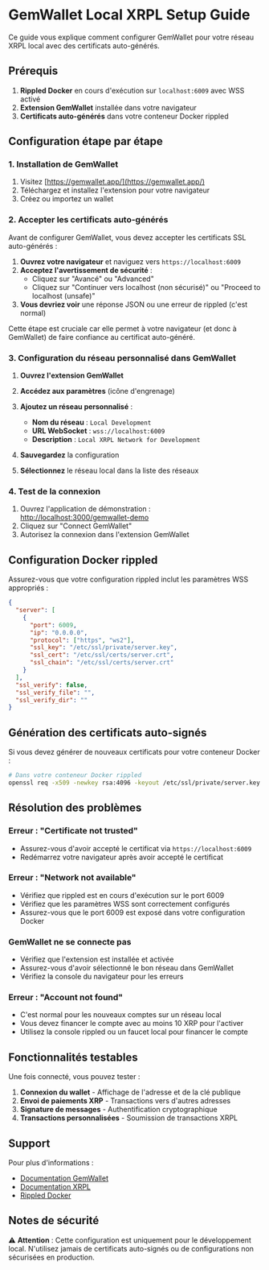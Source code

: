 # GemWallet Local XRPL Setup Guide

Ce guide vous explique comment configurer GemWallet pour votre réseau XRPL local avec des certificats auto-générés.

## Prérequis

1. **Rippled Docker** en cours d'exécution sur `localhost:6009` avec WSS activé
2. **Extension GemWallet** installée dans votre navigateur
3. **Certificats auto-générés** dans votre conteneur Docker rippled

## Configuration étape par étape

### 1. Installation de GemWallet

1. Visitez [https://gemwallet.app/](https://gemwallet.app/)
2. Téléchargez et installez l'extension pour votre navigateur
3. Créez ou importez un wallet

### 2. Accepter les certificats auto-générés

Avant de configurer GemWallet, vous devez accepter les certificats SSL auto-générés :

1. **Ouvrez votre navigateur** et naviguez vers `https://localhost:6009`
2. **Acceptez l'avertissement de sécurité** :
   - Cliquez sur "Avancé" ou "Advanced"
   - Cliquez sur "Continuer vers localhost (non sécurisé)" ou "Proceed to localhost (unsafe)"
3. **Vous devriez voir** une réponse JSON ou une erreur de rippled (c'est normal)

Cette étape est cruciale car elle permet à votre navigateur (et donc à GemWallet) de faire confiance au certificat auto-généré.

### 3. Configuration du réseau personnalisé dans GemWallet

1. **Ouvrez l'extension GemWallet**
2. **Accédez aux paramètres** (icône d'engrenage)
3. **Ajoutez un réseau personnalisé** :
   - **Nom du réseau** : `Local Development`
   - **URL WebSocket** : `wss://localhost:6009`
   - **Description** : `Local XRPL Network for Development`

4. **Sauvegardez** la configuration
5. **Sélectionnez** le réseau local dans la liste des réseaux

### 4. Test de la connexion

1. Ouvrez l'application de démonstration : [http://localhost:3000/gemwallet-demo](http://localhost:3000/gemwallet-demo)
2. Cliquez sur "Connect GemWallet"
3. Autorisez la connexion dans l'extension GemWallet

## Configuration Docker rippled

Assurez-vous que votre configuration rippled inclut les paramètres WSS appropriés :

```json
{
  "server": [
    {
      "port": 6009,
      "ip": "0.0.0.0",
      "protocol": ["https", "ws2"],
      "ssl_key": "/etc/ssl/private/server.key",
      "ssl_cert": "/etc/ssl/certs/server.crt",
      "ssl_chain": "/etc/ssl/certs/server.crt"
    }
  ],
  "ssl_verify": false,
  "ssl_verify_file": "",
  "ssl_verify_dir": ""
}
```

## Génération des certificats auto-signés

Si vous devez générer de nouveaux certificats pour votre conteneur Docker :

```bash
# Dans votre conteneur Docker rippled
openssl req -x509 -newkey rsa:4096 -keyout /etc/ssl/private/server.key -out /etc/ssl/certs/server.crt -days 365 -nodes -subj "/C=US/ST=State/L=City/O=Organization/CN=localhost"
```

## Résolution des problèmes

### Erreur : "Certificate not trusted"
- Assurez-vous d'avoir accepté le certificat via `https://localhost:6009`
- Redémarrez votre navigateur après avoir accepté le certificat

### Erreur : "Network not available"
- Vérifiez que rippled est en cours d'exécution sur le port 6009
- Vérifiez que les paramètres WSS sont correctement configurés
- Assurez-vous que le port 6009 est exposé dans votre configuration Docker

### GemWallet ne se connecte pas
- Vérifiez que l'extension est installée et activée
- Assurez-vous d'avoir sélectionné le bon réseau dans GemWallet
- Vérifiez la console du navigateur pour les erreurs

### Erreur : "Account not found"
- C'est normal pour les nouveaux comptes sur un réseau local
- Vous devez financer le compte avec au moins 10 XRP pour l'activer
- Utilisez la console rippled ou un faucet local pour financer le compte

## Fonctionnalités testables

Une fois connecté, vous pouvez tester :

1. **Connexion du wallet** - Affichage de l'adresse et de la clé publique
2. **Envoi de paiements XRP** - Transactions vers d'autres adresses
3. **Signature de messages** - Authentification cryptographique
4. **Transactions personnalisées** - Soumission de transactions XRPL

## Support

Pour plus d'informations :
- [Documentation GemWallet](https://gemwallet.app/docs)
- [Documentation XRPL](https://xrpl.org/)
- [Rippled Docker](https://hub.docker.com/r/rippleci/rippled)

## Notes de sécurité

⚠️ **Attention** : Cette configuration est uniquement pour le développement local. N'utilisez jamais de certificats auto-signés ou de configurations non sécurisées en production. 